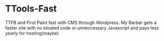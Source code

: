 # TTools-Fast
 TTFB and First Paint fast with CMS through Wordpress. My Barber gets a faster site with no bloated code or unneccessary Javascript and pays less yearly for hosting(maybe)
